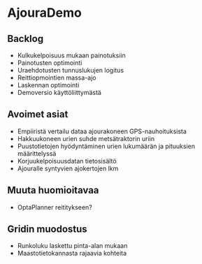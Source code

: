# AjouraDemo

## Backlog

* Kulkukelpoisuus mukaan painotuksiin
* Painotusten optimointi
* Uraehdotusten tunnuslukujen logitus
* Reittiopmointien massa-ajo
* Laskennan optimointi
* Demoversio käyttöliittymästä

## Avoimet asiat

* Empiiristä vertailu dataa ajourakoneen GPS-nauhoituksista
* Hakkuukoneen urien suhde metsätraktorin uriin
* Puustotietojen hyödyntäminen urien lukumäärän ja pituuksien määrittelyssä
* Korjuukelpoisuusdatan tietosisältö
* Ajouralle syntyvien ajokertojen lkm

## Muuta huomioitavaa

* OptaPlanner reititykseen?

## Gridin muodostus

* Runkoluku laskettu pinta-alan mukaan
* Maastotietokannasta rajaavia kohteita


